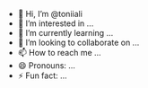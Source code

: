 - 👋 Hi, I’m @toniiali
- 👀 I’m interested in ...
- 🌱 I’m currently learning ...
- 💞️ I’m looking to collaborate on ...
- 📫 How to reach me ...
- 😄 Pronouns: ...
- ⚡ Fun fact: ...

<!---
toniiali/toniiali is a ✨ special ✨ repository because its `README.md` (this file) appears on your GitHub profile.
You can click the Preview link to take a look at your changes.
--->
